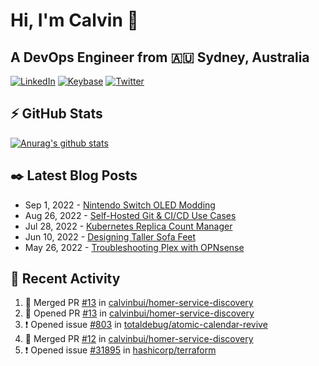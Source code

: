 # Hi, I'm Calvin 🍭
## A DevOps Engineer from 🇦🇺 Sydney, Australia</h3>

[![LinkedIn](https://img.shields.io/badge/-c–bui-0077B5?style=flat-square&labelColor=0077B5&logo=LinkedIn&logoColor=white)](https://www.linkedin.com/in/c-bui/)
[![Keybase](https://img.shields.io/badge/-calvinbui-ff6f21?style=flat-square&labelColor=ff6f21&logo=Keybase&logoColor=white)](https://keybase.io/calvinbui)
[![Twitter](https://img.shields.io/badge/-ASAPCalvin-1DA1F2?style=flat-square&labelColor=1DA1F2&logo=Twitter&logoColor=white)](https://twitter.com/ASAPCalvin)

<!-- https://github.com/rishavanand/github-profilinator -->
## ⚡ GitHub Stats
[![Anurag's github stats](https://github-readme-stats.vercel.app/api?username=calvinbui&count_private=true&hide_title=true)](https://github.com/anuraghazra/github-readme-stats)

<!-- https://github.com/gautamkrishnar/blog-post-workflow -->
## ✒️ Latest Blog Posts

<!-- BLOG-POST-LIST:START -->
- Sep 1, 2022 - [Nintendo Switch OLED Modding](https://calvin.me/nintendo-switch-oled-modding)
- Aug 26, 2022 - [Self-Hosted Git &amp; CI/CD Use Cases](https://calvin.me/self-hosted-git-cicd-use-cases)
- Jul 28, 2022 - [Kubernetes Replica Count Manager](https://calvin.me/kubernetes-replica-count-manager)
- Jun 10, 2022 - [Designing Taller Sofa Feet](https://calvin.me/designing-taller-sofa-feet)
- May 26, 2022 - [Troubleshooting Plex with OPNsense](https://calvin.me/plex-with-dns-over-tls)

<!-- BLOG-POST-LIST:END -->

## 🏃‍ Recent Activity

<!--START_SECTION:activity-->
1. 🎉 Merged PR [#13](https://github.com/calvinbui/homer-service-discovery/pull/13) in [calvinbui/homer-service-discovery](https://github.com/calvinbui/homer-service-discovery)
2. 💪 Opened PR [#13](https://github.com/calvinbui/homer-service-discovery/pull/13) in [calvinbui/homer-service-discovery](https://github.com/calvinbui/homer-service-discovery)
3. ❗️ Opened issue [#803](https://github.com/totaldebug/atomic-calendar-revive/issues/803) in [totaldebug/atomic-calendar-revive](https://github.com/totaldebug/atomic-calendar-revive)
4. 🎉 Merged PR [#12](https://github.com/calvinbui/homer-service-discovery/pull/12) in [calvinbui/homer-service-discovery](https://github.com/calvinbui/homer-service-discovery)
5. ❗️ Opened issue [#31895](https://github.com/hashicorp/terraform/issues/31895) in [hashicorp/terraform](https://github.com/hashicorp/terraform)
<!--END_SECTION:activity-->
